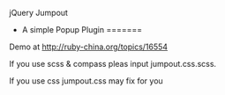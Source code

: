 jQuery Jumpout 
  - A simple Popup Plugin
=======

Demo at http://ruby-china.org/topics/16554

If you use scss & compass pleas input jumpout.css.scss.

If you use css jumpout.css may fix for you
